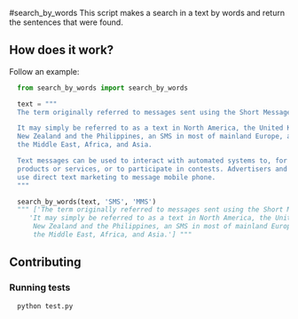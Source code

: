 #search_by_words
This script makes a search in a text by words and return the sentences that were found.

## How does it work?
Follow an example:

```python
  from search_by_words import search_by_words

  text = """
  The term originally referred to messages sent using the Short Message Service (SMS).

  It may simply be referred to as a text in North America, the United Kingdom, Australia,
  New Zealand and the Philippines, an SMS in most of mainland Europe, and an MMS or SMS in
  the Middle East, Africa, and Asia.

  Text messages can be used to interact with automated systems to, for example, to order 
  products or services, or to participate in contests. Advertisers and service providers 
  use direct text marketing to message mobile phone.
  """

  search_by_words(text, 'SMS', 'MMS')
  """ ['The term originally referred to messages sent using the Short Message Service (SMS)', 
     'It may simply be referred to as a text in North America, the United Kingdom, Australia,
      New Zealand and the Philippines, an SMS in most of mainland Europe, and an MMS or SMS in
      the Middle East, Africa, and Asia.'] """
```

## Contributing
### Running tests
```shell
  python test.py
```
